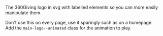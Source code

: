 The 360Giving logo in svg with labelled elements so you can more easily manipulate them.

Don't use this on every page, use it sparingly such as on a homepage.  
Add the `main-logo--animated` class for the animation to play.

